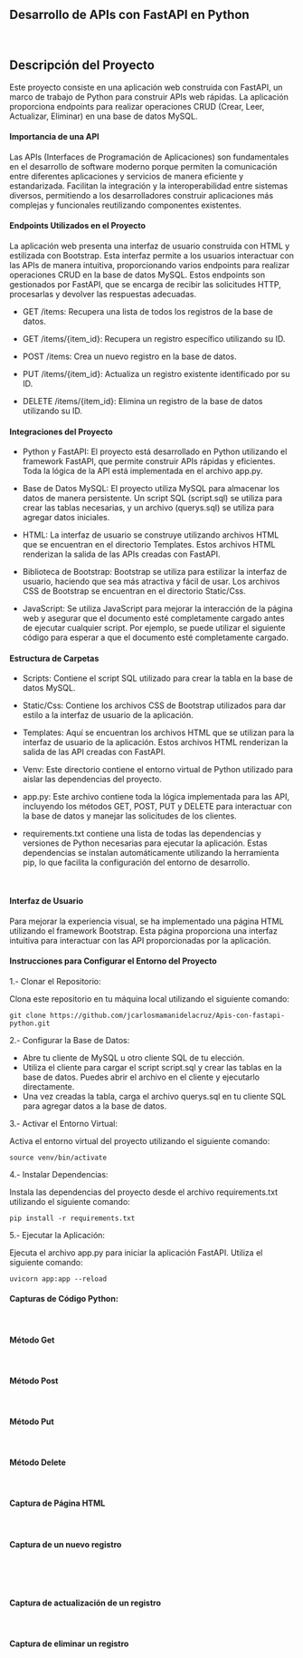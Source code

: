 ## Desarrollo de APIs con FastAPI en Python
<br><img src="https://i.postimg.cc/rsbMdzYW/apis-fastapi-python.png" alt="">

## Descripción del Proyecto
Este proyecto consiste en una aplicación web construida con FastAPI, un marco de trabajo de Python para construir APIs web rápidas. La aplicación proporciona endpoints para realizar operaciones CRUD (Crear, Leer, Actualizar, Eliminar) en una base de datos MySQL.

#### Importancia de una API

Las APIs (Interfaces de Programación de Aplicaciones) son fundamentales en el desarrollo de software moderno porque permiten la comunicación entre diferentes aplicaciones y servicios de manera eficiente y estandarizada. Facilitan la integración y la interoperabilidad entre sistemas diversos, permitiendo a los desarrolladores construir aplicaciones más complejas y funcionales reutilizando componentes existentes.

#### Endpoints Utilizados en el Proyecto

La aplicación web presenta una interfaz de usuario construida con HTML y estilizada con Bootstrap. Esta interfaz permite a los usuarios interactuar con las APIs de manera intuitiva, proporcionando varios endpoints para realizar operaciones CRUD en la base de datos MySQL. Estos endpoints son gestionados por FastAPI, que se encarga de recibir las solicitudes HTTP, procesarlas y devolver las respuestas adecuadas.

- GET /items: Recupera una lista de todos los registros de la base de datos.

- GET /items/{item_id}: Recupera un registro específico utilizando su ID.

- POST /items: Crea un nuevo registro en la base de datos.

- PUT /items/{item_id}: Actualiza un registro existente identificado por su ID.

- DELETE /items/{item_id}: Elimina un registro de la base de datos utilizando su ID.

#### Integraciones del Proyecto

- Python y FastAPI: El proyecto está desarrollado en Python utilizando el framework FastAPI, que permite construir APIs rápidas y eficientes. Toda la lógica de la API está implementada en el archivo app.py.

- Base de Datos MySQL: El proyecto utiliza MySQL para almacenar los datos de manera persistente. Un script SQL (script.sql) se utiliza para crear las tablas necesarias, y un archivo (querys.sql) se utiliza para agregar datos iniciales.

- HTML: La interfaz de usuario se construye utilizando archivos HTML que se encuentran en el directorio Templates. Estos archivos HTML renderizan la salida de las APIs creadas con FastAPI.

- Biblioteca de Bootstrap: Bootstrap se utiliza para estilizar la interfaz de usuario, haciendo que sea más atractiva y fácil de usar. Los archivos CSS de Bootstrap se encuentran en el directorio Static/Css.

- JavaScript: Se utiliza JavaScript para mejorar la interacción de la página web y asegurar que el documento esté completamente cargado antes de ejecutar cualquier script. Por ejemplo, se puede utilizar el siguiente código para esperar a que el documento esté completamente cargado.

#### Estructura de Carpetas

- Scripts: Contiene el script SQL utilizado para crear la tabla en la base de datos MySQL.

- Static/Css: Contiene los archivos CSS de Bootstrap utilizados para dar estilo a la interfaz de usuario de la aplicación.

- Templates: Aquí se encuentran los archivos HTML que se utilizan para la interfaz de usuario de la aplicación. Estos archivos HTML renderizan la salida de las API creadas con FastAPI.

- Venv: Este directorio contiene el entorno virtual de Python utilizado para aislar las dependencias del proyecto.

- app.py: Este archivo contiene toda la lógica implementada para las API, incluyendo los métodos GET, POST, PUT y DELETE para interactuar con la base de datos y manejar las solicitudes de los clientes.

- requirements.txt contiene una lista de todas las dependencias y versiones de Python necesarias para ejecutar la aplicación. Estas dependencias se instalan automáticamente utilizando la herramienta pip, lo que facilita la configuración del entorno de desarrollo.

<br><img src="https://i.postimg.cc/25d85r4V/estructura.png" alt="">
#### Interfaz de Usuario
Para mejorar la experiencia visual, se ha implementado una página HTML utilizando el framework Bootstrap. Esta página proporciona una interfaz intuitiva para interactuar con las API proporcionadas por la aplicación.

#### Instrucciones para Configurar el Entorno del Proyecto

1.- Clonar el Repositorio:

Clona este repositorio en tu máquina local utilizando el siguiente comando:

	git clone https://github.com/jcarlosmamanidelacruz/Apis-con-fastapi-python.git

2.- Configurar la Base de Datos:

- Abre tu cliente de MySQL u otro cliente SQL de tu elección.
- Utiliza el cliente para cargar el script script.sql y crear las tablas en la base de datos. Puedes abrir el archivo en el cliente y ejecutarlo directamente.
- Una vez creadas la tabla, carga el archivo querys.sql en tu cliente SQL para agregar datos a la base de datos.

3.- Activar el Entorno Virtual:

Activa el entorno virtual del proyecto utilizando el siguiente comando:

	source venv/bin/activate
	
4.- Instalar Dependencias:

Instala las dependencias del proyecto desde el archivo requirements.txt utilizando el siguiente comando:

	pip install -r requirements.txt
	
5.- Ejecutar la Aplicación:

Ejecuta el archivo app.py para iniciar la aplicación FastAPI. Utiliza el siguiente comando:

	uvicorn app:app --reload

#### Capturas de Código Python:

<br><img src="https://i.postimg.cc/PrkBJ6Zr/python1.png" alt="">

#### Método Get

<br><img src="https://i.postimg.cc/sXC5RZQx/python2-get.png" alt="">

#### Método Post

<br><img src="https://i.postimg.cc/nVyGJz56/python2-post.png" alt="">

#### Método Put

<br><img src="https://i.postimg.cc/766rwXCY/python2-put.png" alt="">

#### Método Delete

<br><img src="https://i.postimg.cc/g0p6SLxK/python2-delete.png" alt="">

#### Captura de Página HTML

<br><img src="https://i.postimg.cc/rm8wBv2d/captura-pagina-html.png" alt="">

#### Captura de un nuevo registro

<br><img src="https://i.postimg.cc/cLqyW7QQ/nuevo-registro.png" alt="">

<br><img src="https://i.postimg.cc/yNc05K7m/lista-registro.png" alt="">

#### Captura de actualización de un registro

<br><img src="https://i.postimg.cc/MK0qShfm/editar-registro.png" alt="">

#### Captura de eliminar un registro

<br><img src="https://i.postimg.cc/Qx2nBQKg/delete-registro.png" alt="">

<br><img src="https://i.postimg.cc/yxzy1PbW/delete-registro-resultado.png" alt="">
